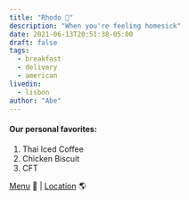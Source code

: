 ```yaml
---
title: "Rhodo 🥯"
description: "When you're feeling homesick"
date: 2021-06-13T20:51:38-05:00
draft: false
tags:
  - breakfast
  - delivery
  - american
livedin:
  - lisbon
author: "Abe"
---
```


#### Our personal favorites:

1. Thai Iced Coffee
2. Chicken Biscuit
3. CFT

[Menu](https://www.betterhalfbar.com/menu) 📖  |  [Location](https://g.page/betterhalfbar?share) 🌎

